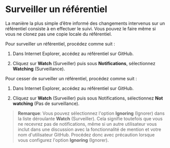 # Surveiller un référentiel

La manière la plus simple d’être informé des changements intervenus sur un référentiel consiste à en effectuer le suivi. Vous pouvez le faire même si vous ne clonez pas une copie locale du référentiel.

Pour surveiller un référentiel, procédez comme suit :

1.	Dans Internet Explorer, accédez au référentiel sur GitHub.

2.	Cliquez sur **Watch** (Surveiller) puis sous **Notifications**, sélectionnez **Watching** (Surveillance).

Pour cesser de surveiller un référentiel, procédez comme suit :

1.	Dans Internet Explorer, accédez au référentiel sur GitHub.

2.	Cliquez sur **Watch** (Surveiller) puis sous Notifications, sélectionnez **Not watching** (Pas de surveillance).

> **Remarque**: Vous pouvez sélectionnez l'option **Ignoring** (Ignorer) dans la liste déroulante **Watch** (Surveiller). Cela signifie toutefois que vous ne recevrez pas de notifications, même si un autre utilisateur vous inclut dans une discussion avec la fonctionnalité de mention et votre nom d'utilisateur GitHub. Procédez donc avec précaution lorsque vous configurez l'option **Ignoring** (Ignorer).
